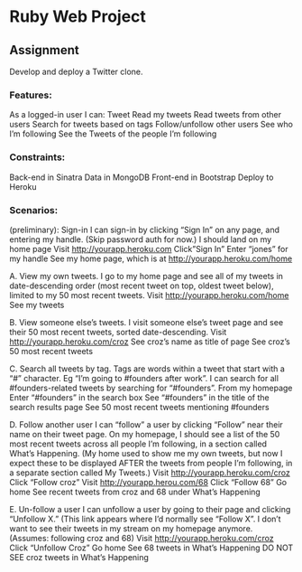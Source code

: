 # Ruby Web Project

## Assignment

Develop and deploy a Twitter clone.

### Features:

As a logged-in user I can:
Tweet
Read my tweets
Read tweets from other users
Search for tweets based on tags
Follow/unfollow other users
See who I’m following
See the Tweets of the people I’m following

### Constraints:

Back-end in Sinatra
Data in MongoDB
Front-end in Bootstrap
Deploy to Heroku

### Scenarios:

(preliminary): Sign-in
I can sign-in by clicking “Sign In” on any page, and entering my handle.  (Skip password auth for now.)  I should land on my home page
Visit http://yourapp.heroku.com
Click”Sign In”
Enter “jones” for my handle
See my home page, which is at http://yourapp.heroku.com/home

A. View my own tweets. 
I go to my home page and see all of my tweets in date-descending order (most recent tweet on top, oldest tweet below), limited to my 50 most recent tweets.
Visit http://yourapp.heroku.com/home
See my tweets



B. View someone else’s tweets. 
I visit someone else’s tweet page and see their 50 most recent tweets, sorted date-descending.
Visit http://yourapp.heroku.com/croz 
See croz’s name as title of page
See croz’s 50 most recent tweets

C. Search all tweets by tag.
Tags are words within a tweet that start with a “#” character.  Eg “I’m going to #founders after work”.  I can search for all #founders-related tweets by 
searching for “#founders”.
From my homepage
Enter “#founders” in the search box
See “#founders” in the title of the search results page
See 50 most recent tweets mentioning #founders

D. Follow another user
I can “follow” a user by clicking “Follow” near their name on their tweet page.  On my homepage, I should see a list of the 50 most recent tweets across all 
people I’m following, in a section called What’s Happening.  (My home used to show me my own tweets, but now I expect these to be displayed AFTER the tweets from 
people I’m following, in a separate section called My Tweets.)
Visit http://yourapp.heroku.com/croz
Click “Follow croz”
Visit http://yourapp.herou.com/68
Click “Follow 68”
Go home
See recent tweets from croz and 68 under What’s Happening

E. Un-follow a user
I can unfollow a user by going to their page and clicking “Unfollow X.”  (This link appears where I’d normally see “Follow X”.  I don’t want to see their tweets 
in my stream on my homepage anymore.
(Assumes: following croz and 68)
Visit http://yourapp.heroku.com/croz
Click “Unfollow Croz”
Go home 
See 68 tweets in What’s Happening
DO NOT SEE croz tweets in What’s Happening
